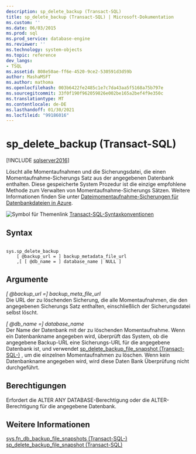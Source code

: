 ```yaml
---
description: sp_delete_backup (Transact-SQL)
title: sp_delete_backup (Transact-SQL) | Microsoft-Dokumentation
ms.custom: ''
ms.date: 06/03/2015
ms.prod: sql
ms.prod_service: database-engine
ms.reviewer: ''
ms.technology: system-objects
ms.topic: reference
dev_langs:
- TSQL
ms.assetid: 808e50ae-ff6e-4520-9ce2-530591d3d59b
author: MashaMSFT
ms.author: mathoma
ms.openlocfilehash: 003b6422fe2485c1e7c7da43aa5f5168a75b797e
ms.sourcegitcommit: 33f0f190f962059826e002be165a2bef4f9e350c
ms.translationtype: MT
ms.contentlocale: de-DE
ms.lasthandoff: 01/30/2021
ms.locfileid: "99186016"
---
```

# <a name="sp_delete_backup-transact-sql"></a>sp_delete_backup (Transact-SQL)
[!INCLUDE [sqlserver2016](../../includes/applies-to-version/sqlserver2016.md)]

  Löscht alle Momentaufnahmen und die Sicherungsdatei, die einen Momentaufnahme-Sicherungs Satz aus der angegebenen Datenbank enthalten. Diese gespeicherte System Prozedur ist die einzige empfohlene Methode zum Verwalten von Momentaufnahme-Sicherungs Sätzen. Weitere Informationen finden Sie unter [Dateimomentaufnahme-Sicherungen für Datenbankdateien in Azure](../../relational-databases/backup-restore/file-snapshot-backups-for-database-files-in-azure.md).  
  
 ![Symbol für Themenlink](../../database-engine/configure-windows/media/topic-link.gif "Symbol für Themenlink") [Transact-SQL-Syntaxkonventionen](../../t-sql/language-elements/transact-sql-syntax-conventions-transact-sql.md)  
  
## <a name="syntax"></a>Syntax  
  
```  
  
sys.sp_delete_backup   
    [ @backup_url = ] backup_metadata_file_url  
    ,[ [ @db_name = ] database_name | NULL ]  
```  
  
## <a name="arguments"></a>Argumente  
 *[ @backup_url =] backup_meta_file_url*  
 Die URL der zu löschenden Sicherung, die alle Momentaufnahmen, die den angegebenen Sicherungs Satz enthalten, einschließlich der Sicherungsdatei selbst löscht.  
  
 *[ @db_name =] database_name*  
 Der Name der Datenbank mit der zu löschenden Momentaufnahme. Wenn ein Datenbankname angegeben wird, überprüft das System, ob die angegebene Backup-URL eine Sicherungs-URL für die angegebene Datenbank ist, und verwendet [sp_delete_backup_file_snapshot &#40;Transact-SQL-&#41;](../../relational-databases/system-stored-procedures/snapshot-backup-sp-delete-backup-file-snapshot.md) , um die einzelnen Momentaufnahmen zu löschen. Wenn kein Datenbankname angegeben wird, wird diese Daten Bank Überprüfung nicht durchgeführt.  
  
## <a name="permissions"></a>Berechtigungen  
 Erfordert die ALTER ANY DATABASE-Berechtigung oder die ALTER-Berechtigung für die angegebene Datenbank.  
  
## <a name="see-also"></a>Weitere Informationen  
 [sys.fn_db_backup_file_snapshots &#40;Transact-SQL-&#41;](../../relational-databases/system-functions/sys-fn-db-backup-file-snapshots-transact-sql.md)   
 [sp_delete_backup_file_snapshot &#40;Transact-SQL&#41;](../../relational-databases/system-stored-procedures/snapshot-backup-sp-delete-backup-file-snapshot.md)  
  
  
